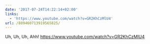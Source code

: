 ```yaml
---
date: '2017-07-24T14:22:14+02:00'
links:
  - 'https://www.youtube.com/watch?v=GR2KhCzMlU4'
url: /889460713919565825/
---
```

Uh, Uh, Uh, Ahh! https://www.youtube.com/watch?v=GR2KhCzMlU4
